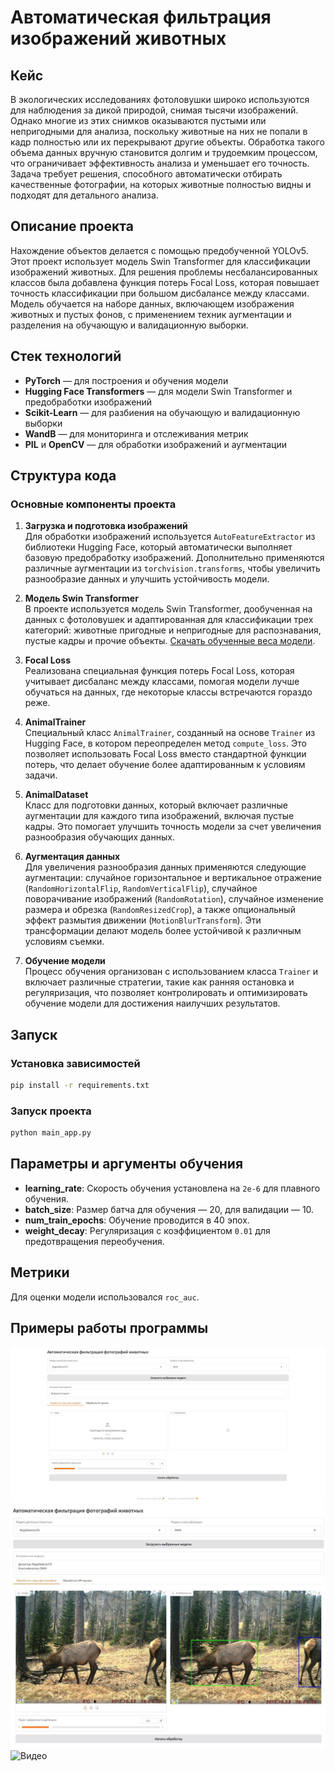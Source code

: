 # Автоматическая фильтрация изображений животных

## Кейс 
В экологических исследованиях фотоловушки широко используются для наблюдения за дикой природой, снимая тысячи изображений. Однако многие из этих снимков оказываются пустыми или непригодными для анализа, поскольку животные на них не попали в кадр полностью или их перекрывают другие объекты. Обработка такого объема данных вручную становится долгим и трудоемким процессом, что ограничивает эффективность анализа и уменьшает его точность. Задача требует решения, способного автоматически отбирать качественные фотографии, на которых животные полностью видны и подходят для детального анализа.

## Описание проекта
Нахождение объектов делается с помощью предобученной YOLOv5.
Этот проект использует модель Swin Transformer для классификации изображений животных. Для решения проблемы несбалансированных классов была добавлена функция потерь Focal Loss, которая повышает точность классификации при большом дисбалансе между классами. Модель обучается на наборе данных, включающем изображения животных и пустых фонов, с применением техник аугментации и разделения на обучающую и валидационную выборки.

## Стек технологий

- **PyTorch** — для построения и обучения модели
- **Hugging Face Transformers** — для модели Swin Transformer и предобработки изображений
- **Scikit-Learn** — для разбиения на обучающую и валидационную выборки
- **WandB** — для мониторинга и отслеживания метрик
- **PIL** и **OpenCV** — для обработки изображений и аугментации

## Структура кода
   
### Основные компоненты проекта

1. **Загрузка и подготовка изображений**  
   Для обработки изображений используется `AutoFeatureExtractor` из библиотеки Hugging Face, который автоматически выполняет базовую предобработку изображений. Дополнительно применяются различные аугментации из `torchvision.transforms`, чтобы увеличить разнообразие данных и улучшить устойчивость модели.

2. **Модель Swin Transformer**  
   В проекте используется модель Swin Transformer, дообученная на данных с фотоловушек и адаптированная для классификации трех категорий: животные пригодные и непригодные для распознавания, пустые кадры и прочие объекты. [Скачать обученные веса модели](https://disk.yandex.com/d/X2O6RVwWW50JYg]).

3. **Focal Loss**  
   Реализована специальная функция потерь Focal Loss, которая учитывает дисбаланс между классами, помогая модели лучше обучаться на данных, где некоторые классы встречаются гораздо реже.

4. **AnimalTrainer**  
   Специальный класс `AnimalTrainer`, созданный на основе `Trainer` из Hugging Face, в котором переопределен метод `compute_loss`. Это позволяет использовать Focal Loss вместо стандартной функции потерь, что делает обучение более адаптированным к условиям задачи.

5. **AnimalDataset**  
   Класс для подготовки данных, который включает различные аугментации для каждого типа изображений, включая пустые кадры. Это помогает улучшить точность модели за счет увеличения разнообразия обучающих данных.

6. **Аугментация данных**  
   Для увеличения разнообразия данных применяются следующие аугментации: случайное горизонтальное и вертикальное отражение (`RandomHorizontalFlip`, `RandomVerticalFlip`), случайное поворачивание изображений (`RandomRotation`), случайное изменение размера и обрезка (`RandomResizedCrop`), а также опциональный эффект размытия движении (`MotionBlurTransform`). Эти трансформации делают модель более устойчивой к различным условиям съемки.

7. **Обучение модели**  
   Процесс обучения организован с использованием класса `Trainer` и включает различные стратегии, такие как ранняя остановка и регуляризация, что позволяет контролировать и оптимизировать обучение модели для достижения наилучших результатов.

## Запуск

### Установка зависимостей

```bash
pip install -r requirements.txt
```

### Запуск проекта

```bash
python main_app.py
```

## Параметры и аргументы обучения

- **learning_rate**: Скорость обучения установлена на `2e-6` для плавного обучения.
- **batch_size**: Размер батча для обучения — 20, для валидации — 10.
- **num_train_epochs**: Обучение проводится в 40 эпох.
- **weight_decay**: Регуляризация с коэффициентом `0.01` для предотвращения переобучения.

## Метрики

Для оценки модели использовался `roc_auc`.

## Примеры работы программы

![Пример изображения](https://github.com/Vadimbuildercxx/DigitalBreakthrough/blob/main/images/image_1.jpeg)
![Пример изображения](https://github.com/Vadimbuildercxx/DigitalBreakthrough/blob/main/images/image_2.jpeg)
![Видео](https://disk.yandex.ru/i/mYCWU-6J82t0jA)

